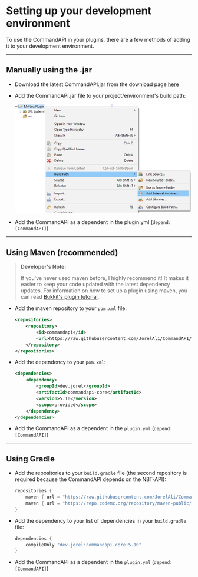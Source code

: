 # Setting up your development environment

To use the CommandAPI in your plugins, there are a few methods of adding it to your development environment.

-----

## Manually using the .jar

- Download the latest CommandAPI.jar from the download page [here](https://github.com/JorelAli/CommandAPI/releases/latest)

- Add the CommandAPI.jar file to your project/environment's build path:

  ![](images/eclipse.jpg)
  
- Add the CommandAPI as a dependent in the plugin.yml (`depend: [CommandAPI]`)

-----

## Using Maven (recommended)

> **Developer's Note:**
>
> If you've never used maven before, I highly recommend it! It makes it easier to keep your code updated with the latest dependency updates. For information on how to set up a plugin using maven, you can read [Bukkit's plugin tutorial](https://bukkit.gamepedia.com/Plugin_Tutorial).

* Add the maven repository to your `pom.xml` file:

  ```xml
  <repositories>
      <repository>
          <id>commandapi</id>
          <url>https://raw.githubusercontent.com/JorelAli/CommandAPI/mvn-repo/</url>
      </repository>
  </repositories>
  ```

* Add the dependency to your `pom.xml`:

  ```xml
  <dependencies>
      <dependency>
          <groupId>dev.jorel</groupId>
          <artifactId>commandapi-core</artifactId>
          <version>5.10</version>
          <scope>provided</scope>
      </dependency>
  </dependencies>
  ```
* Add the CommandAPI as a dependent in the `plugin.yml` (`depend: [CommandAPI]`)

-----

## Using Gradle

* Add the repositories to your `build.gradle` file (the second repository is required because the CommandAPI depends on the NBT-API):

  ```gradle
  repositories {
      maven { url = "https://raw.githubusercontent.com/JorelAli/CommandAPI/mvn-repo/" }
      maven { url = "https://repo.codemc.org/repository/maven-public/" }
  }
  ```
  
* Add the dependency to your list of dependencies in your `build.gradle` file:

  ```gradle
  dependencies {
      compileOnly "dev.jorel:commandapi-core:5.10"
  }
  ```


- Add the CommandAPI as a dependent in the `plugin.yml` (`depend: [CommandAPI]`)